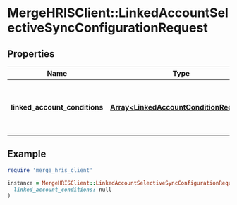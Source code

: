# MergeHRISClient::LinkedAccountSelectiveSyncConfigurationRequest

## Properties

| Name | Type | Description | Notes |
| ---- | ---- | ----------- | ----- |
| **linked_account_conditions** | [**Array&lt;LinkedAccountConditionRequest&gt;**](LinkedAccountConditionRequest.md) | The conditions belonging to a selective sync. |  |

## Example

```ruby
require 'merge_hris_client'

instance = MergeHRISClient::LinkedAccountSelectiveSyncConfigurationRequest.new(
  linked_account_conditions: null
)
```

